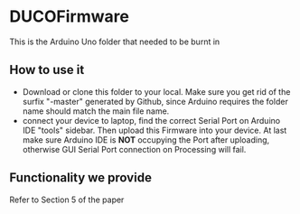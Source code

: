 # DUCOFirmware

This is the Arduino Uno folder that needed to be burnt in

## How to use it

- Download or clone this folder to your local. Make sure you get rid of the surfix "-master" generated by Github, since Arduino requires the folder name should match the main file name.
- connect your device to laptop, find the correct Serial Port on Arduino IDE "tools" sidebar. Then upload this Firmware into your device. At last make sure Arduino IDE is **NOT** occupying the Port after uploading, otherwise GUI Serial Port connection on Processing will fail.

## Functionality we provide

Refer to Section 5 of the paper